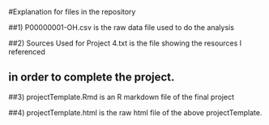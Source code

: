#Explanation for files in the repository

##1) P00000001-OH.csv is the raw data file used to do the analysis


##2) Sources Used for Project 4.txt is the file showing the resources I referenced
##   in order to complete the project. 


##3) projectTemplate.Rmd is an R markdown file of the final project


##4) projectTemplate.html is the raw html file of the above projectTemplate. 